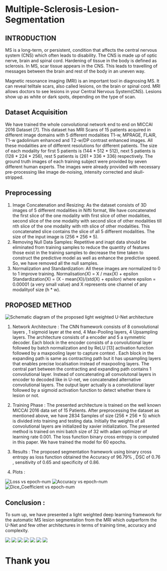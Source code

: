 # Multiple-Sclerosis-Lesion-Segmentation
## INTRODUCTION
MS is a long-term, or persistent, condition that affects the
central nervous system (CNS) which often leads to disability. The CNS is made up of optic nerve, brain and spinal cord.
Hardening of tissue in the body is defined as sclerosis. In MS,
scar tissue appears in the CNS. This leads to travelling of
messages between the brain and rest of the body in an uneven
way.

Magnetic resonance imaging (MRI) is an important tool in diagnosing
MS. It can reveal telltale scars, also called lesions, on the brain or
spinal cord.
MRI allows doctors to see lesions in your Central Nervous
System(CNS). Lesions show up as white or dark spots, depending on
the type of scan.
## Dataset Acquisition
We have trained the whole convolutional network end to
end on MICCAI 2016 Dataset [7]. This dataset has MRI
Scans of 15 patients acquired in different image domains
with 5 different modalities T1-w, MPRAGE, FLAIR, T1-w
gadolinium enhanced and T2-w/DP contrast enhanced images.
All these modalities are of different resolutions for different
patients. The size of each modality for first 5 patients is
(144 * 512 * 512), next 5 patients is (128 * 224 * 256),
rest 5 patients is (261 * 336 * 336) respectively. The ground
truth images of each training subject were provided by seven
different human experts. The images were already provided
with necessary pre-processing like image de-noising, intensity
corrected and skull-stripped.

## Preprocessing
1. Image Concatenation and Resizing: As the dataset consists
of 3D images of 5 different modalities in Nifti format,
We have concatenated the first slice of the one modality with
first slice of other modalities, second slice of the one modality
with second slice of other modalities till nth slice of the one
modality with nth slice of other modalities. This concatenated
slice contains the slice of all 5 different modalities. The size of the input 
image is (256 * 256 * 5). 
2. Removing Null Data Samples: Repetitive and inapt data should be eliminated 
from training samples to reduce the quantity of features those exist
in the training samples to decrease the time taken to construct
the predictive model as well as enhance the predictive speed.
So, we have removed all the null samples.
3. Normalization and Standardization: All these images are normalized
to 0 to 1 improve training. 
        Normalisation(X)   = X / max(X) + epsilon
        Standardization(X) = (X - mean(X))/(std(X) + epsilon)
  where epsilon = 0.00001 (a very small value) and 
  X represents one channel of any modalityof size (h * w).
## PROPOSED METHOD
![Schematic diagram of the proposed light weighted U-Net architecture](MS_Images/Architecture.png)
1. Network Architecture :
The CNN framework consists of 8 convolutional
layers , 1 sigmoid layer at the end, 4 Max-Pooling layers, 4
Upsampling layers. The architecture consists of a encoder and 5
a symmetric decoder. Each block in the encoder consists of
a convolutional layer followed by batch normalization and by
ReLU [13] activation function followed by a maxpooling layer
to capture context . Each block in the expanding path is same
as contracting path but it has upsampling layers that enables
precise localisation instead of maxpooling layers. The central
part between the contracting and expanding path contains 1
convolutional layer. Instead of concatenating all convolutonal
layers in encoder to decoded like in U-net, we concatenated
alternative convolutional layers. The output layer actually is a
convolutional layer followed by a sigmoid activation function
to detect whether there is lesion or not.

2. Training Phase : 
The presented architecture is trained on the well known
MICCAI 2016 data set of 15 Patients. After preprocessing
the dataset as mentioned above, we have 2834 Samples of size
(256 * 256 * 5) which is divided into training and testing data.
Initially the weights of all convolutional layers are initialized
by xavier initialization. The presented method is trained on
mini batch size of 32 with adam optimizer of learning rate
0.001. The loss function binary cross entropy is computed in
this paper. We have trained the model for 60 epochs.
3. Results :
The proposed segmentation framework using binary cross
entropy as loss function obtained the Accuracy of 96.79%
, DSC of 0.76 , sensitivity of 0.65 and specificity of 0.86.

4. Plots : 

![Loss vs epoch-num](MS_Images/Loss.png)
![Accuracy vs epoch-num](MS_Images/Accuracy.png)
![Dice_Coefficient vs epoch-num](MS_Images/Dice_Coefficient.png)

## Conclusion :

To sum up, we have presented a light weighted deep learning
framework for the automatic MS lesion segmentation from the
MRI which outperform the U-Net and few other architectures
in terms of training time, accuracy and complexity.

![](MS_Images/1_a.png)
![](MS_Images/1_b.png)
![](MS_Images/1_c.png)
![](MS_Images/1_d.png)
![](MS_Images/1_e.png)
![](MS_Images/1_f.png)
![](MS_Images/1_g.png)

#                                   Thank you 
